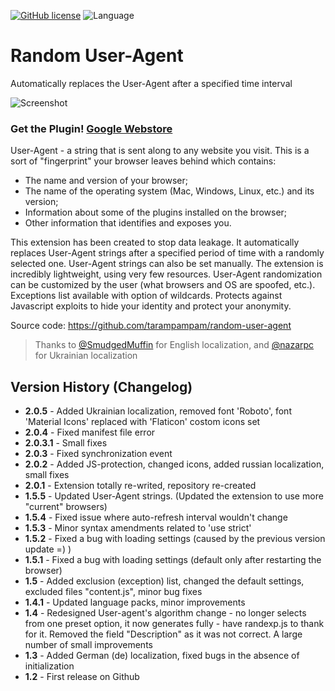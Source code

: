[![GitHub license](https://img.shields.io/badge/license-WTFPL-blue.svg)](https://raw.githubusercontent.com/tarampampam/nod32-update-mirror/master/LICENSE) ![Language](https://img.shields.io/badge/language-javascript-yellowgreen.svg)

# Random User-Agent

Automatically replaces the User-Agent after a specified time interval

![Screenshot](https://cloud.githubusercontent.com/assets/7326800/17556809/3434e974-5f2e-11e6-9d26-865a2c264841.jpg)

### Get the Plugin! [Google Webstore]

User-Agent - a string that is sent along to any website you visit. This is a sort of "fingerprint" your browser leaves behind which contains:
- The name and version of your browser;
- The name of the operating system (Mac, Windows, Linux, etc.) and its version;
- Information about some of the plugins installed on the browser;
- Other information that identifies and exposes you.

This extension has been created to stop data leakage. It automatically replaces User-Agent strings after a specified period of time with a randomly selected one. User-Agent strings can also be set manually. The extension is incredibly lightweight, using very few resources. User-Agent randomization can be customized by the user (what browsers and OS are spoofed, etc.). Exceptions list available with option of wildcards. Protects against Javascript exploits to hide your identity and protect your anonymity.

Source code: https://github.com/tarampampam/random-user-agent

> Thanks to [@SmudgedMuffin](https://github.com/SmudgedMuffin) for English localization, and [@nazarpc](https://github.com/nazar-pc) for Ukrainian localization

Version History (Changelog)
----

* **2.0.5** - Added Ukrainian localization, removed font 'Roboto', font 'Material Icons' replaced with 'Flaticon' costom icons set
* **2.0.4** - Fixed manifest file error
* **2.0.3.1** - Small fixes
* **2.0.3** - Fixed synchronization event
* **2.0.2** - Added JS-protection, changed icons, added russian localization, small fixes
* **2.0.1** - Extension totally re-writed, repository re-created
* **1.5.5** - Updated User-Agent strings. (Updated the extension to use more "current" browsers)
* **1.5.4** - Fixed issue where auto-refresh interval wouldn't change
* **1.5.3** - Minor syntax amendments related to 'use strict'
* **1.5.2** - Fixed a bug with loading settings (caused by the previous version update =) )
* **1.5.1** - Fixed a bug with loading settings (default only after restarting the browser)
* **1.5** - Added exclusion (exception) list, changed the default settings, excluded files "content.js", minor bug fixes
* **1.4.1** - Updated language packs, minor improvements
* **1.4** - Redesigned User-agent's algorithm change - no longer selects from one preset option, it now generates fully - have randexp.js to thank for it. Removed the field "Description" as it was not correct. A large number of small improvements
* **1.3** - Added German (de) localization, fixed bugs in the absence of initialization
* **1.2** - First release on Github

[Google Webstore]:https://chrome.google.com/webstore/detail/random-hide-user-agent/einpaelgookohagofgnnkcfjbkkgepnp
[randexp.js]:http://github.com/fent/randexp.js
